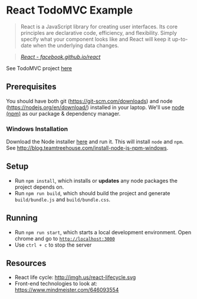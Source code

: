 # React TodoMVC Example

> React is a JavaScript library for creating user interfaces. Its core principles are declarative code, efficiency, and flexibility. Simply specify what your component looks like and React will keep it up-to-date when the underlying data changes.

> _[React - facebook.github.io/react](http://facebook.github.io/react)_

See TodoMVC project [here](http://todomvc.com/)

## Prerequisites

You should have both git (https://git-scm.com/downloads) and node (https://nodejs.org/en/download/) installed in your laptop. We'll use [node (npm)](https://docs.npmjs.com/getting-started/what-is-npm) as our package & dependency manager.

### Windows Installation

Download the Node installer [here](https://nodejs.org/dist/v5.4.0/node-v5.4.0-x64.msi) and run it. This will install `node` and `npm`. See http://blog.teamtreehouse.com/install-node-js-npm-windows.

## Setup

* Run `npm install`, which installs or **updates** any node packages the project depends on.
* Run `npm run build`, which should build the project and generate `build/bundle.js` and `build/bundle.css`.

## Running

* Run `npm run start`, which starts a local development environment. Open chrome and go to [`http://localhost:3000`](http://localhost:3000)
 * Use `ctrl + c` to stop the server

## Resources

* React life cycle: http://imgh.us/react-lifecycle.svg
* Front-end technologies to look at: https://www.mindmeister.com/646093554
